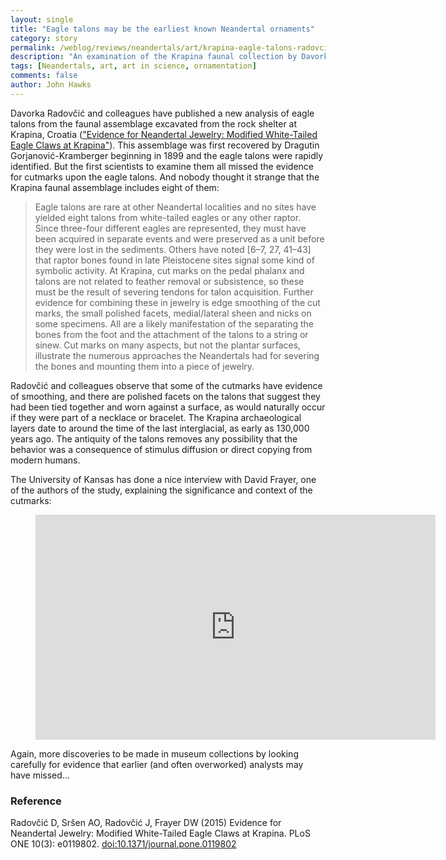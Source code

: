 ```yaml
---
layout: single 
title: "Eagle talons may be the earliest known Neandertal ornaments" 
category: story
permalink: /weblog/reviews/neandertals/art/krapina-eagle-talons-radovcic-2015.html
description: "An examination of the Krapina faunal collection by Davorka Radovčić and colleagues finds evidence for the use of eagle talons as jewelry."
tags: [Neandertals, art, art in science, ornamentation] 
comments: false 
author: John Hawks 
---
```


Davorka Radovčić and colleagues have published a new analysis of eagle talons from the faunal assemblage excavated from the rock shelter at Krapina, Croatia (<a href="http://journals.plos.org/plosone/article?id=10.1371/journal.pone.0119802">"Evidence for Neandertal Jewelry: Modified White-Tailed Eagle Claws at Krapina"</a>). This assemblage was first recovered by Dragutin Gorjanović-Kramberger beginning in 1899 and the eagle talons were rapidly identified. But the first scientists to examine them all missed the evidence for cutmarks upon the eagle talons. And nobody thought it strange that the Krapina faunal assemblage includes eight of them: 

<blockquote>Eagle talons are rare at other Neandertal localities and no sites have yielded eight talons from white-tailed eagles or any other raptor. Since three-four different eagles are represented, they must have been acquired in separate events and were preserved as a unit before they were lost in the sediments. Others have noted [6–7, 27, 41–43] that raptor bones found in late Pleistocene sites signal some kind of symbolic activity. At Krapina, cut marks on the pedal phalanx and talons are not related to feather removal or subsistence, so these must be the result of severing tendons for talon acquisition. Further evidence for combining these in jewelry is edge smoothing of the cut marks, the small polished facets, medial/lateral sheen and nicks on some specimens. All are a likely manifestation of the separating the bones from the foot and the attachment of the talons to a string or sinew. Cut marks on many aspects, but not the plantar surfaces, illustrate the numerous approaches the Neandertals had for severing the bones and mounting them into a piece of jewelry.</blockquote>

Radovčić and colleagues observe that some of the cutmarks have evidence of smoothing, and there are polished facets on the talons that suggest they had been tied together and worn against a surface, as would naturally occur if they were part of a necklace or bracelet. The Krapina archaeological layers date to around the time of the last interglacial, as early as 130,000 years ago. The antiquity of the talons removes any possibility that the behavior was a consequence of stimulus diffusion or direct copying from modern humans. 

The University of Kansas has done a nice interview with David Frayer, one of the authors of the study, explaining the significance and context of the cutmarks: 

<figure>
<iframe width="640" height="360" src="https://www.youtube.com/embed/T9FjdvMVND0?rel=0" frameborder="0" allowfullscreen></iframe>
</figure>

Again, more discoveries to be made in museum collections by looking carefully for evidence that earlier (and often overworked) analysts may have missed...



### Reference

<p class="cite">Radovčić D, Sršen AO, Radovčić J, Frayer DW (2015) Evidence for Neandertal Jewelry: Modified White-Tailed Eagle Claws at Krapina. PLoS ONE 10(3): e0119802. <a href="http://dx.doi.org/10.1371/journal.pone.0119802">doi:10.1371/journal.pone.0119802</a></p>

